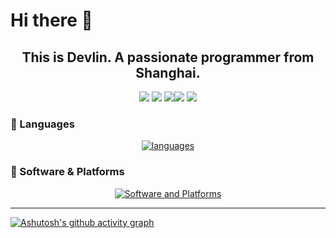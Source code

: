# Hi there 👋

<h2 align='center'>This is Devlin. A passionate programmer from Shanghai.</h2>

<div align="center">
  
![](http://github-profile-summary-cards.vercel.app/api/cards/profile-details?username=Gerard-Devlin&theme=monokai)
![](http://github-profile-summary-cards.vercel.app/api/cards/repos-per-language?username=Gerard-Devlin&theme=monokai)
![](http://github-profile-summary-cards.vercel.app/api/cards/most-commit-language?username=Gerard-Devlin&theme=monokai)![](http://github-profile-summary-cards.vercel.app/api/cards/stats?username=Gerard-Devlin&theme=discord_old_blurple)
![](http://github-profile-summary-cards.vercel.app/api/cards/productive-time?username=Gerard-Devlin&theme=monokai&utcOffset=8)
</div>


### 📌 Languages
<div align="center">
  
  [![languages](https://skillicons.dev/icons?i=js,html,css,js,python,c,cpp,latex,py,java,linux,django,mysql,md)](https://skillicons.dev)
</div>


### 🧭 Software & Platforms
<div align="center">
  
  [![Software and Platforms](https://skillicons.dev/icons?i=clion,idea,vscode,pycharm,ps,ae,pr,stackoverflow,git)](https://skillicons.dev)
</div>


---

[![Ashutosh's github activity graph](https://github-readme-activity-graph.vercel.app/graph?username=Gerard-Devlin&theme=github)](https://github.com/ashutosh00710/github-readme-activity-graph)
